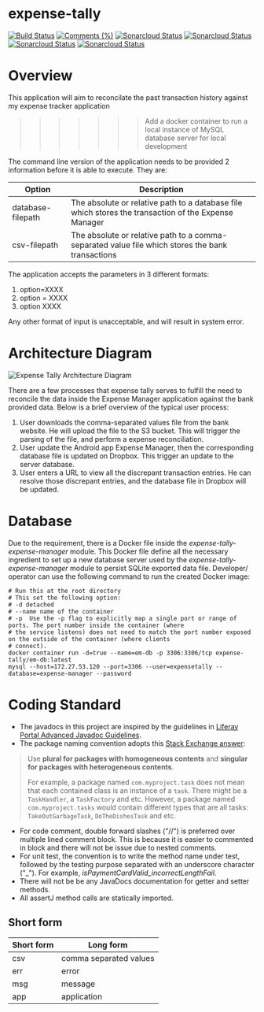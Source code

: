# expense-tally #
[![Build Status](https://travis-ci.com/francis-pang/expense-tally.svg?branch=master)](https://travis-ci.com/francis-pang/expense-tally)
[![Comments (%)](https://sonarcloud.io/api/project_badges/measure?project=boyshawn_expense-tally&metric=security_rating)](https://sonarcloud.io/dashboard?id=boyshawn_expense-tally)
[![Sonarcloud Status](https://sonarcloud.io/api/project_badges/measure?project=boyshawn_expense-tally&metric=reliability_rating)](https://sonarcloud.io/dashboard?id=boyshawn_expense-tally)
[![Sonarcloud Status](https://sonarcloud.io/api/project_badges/measure?project=boyshawn_expense-tally&metric=vulnerabilities)](https://sonarcloud.io/dashboard?id=boyshawn_expense-tally)
[![Sonarcloud Status](https://sonarcloud.io/api/project_badges/measure?project=boyshawn_expense-tally&metric=coverage)](https://sonarcloud.io/dashboard?id=boyshawn_expense-tally)
[![Sonarcloud Status](https://sonarcloud.io/api/project_badges/measure?project=boyshawn_expense-tally&metric=sqale_rating)](https://sonarcloud.io/dashboard?id=boyshawn_expense-tally)

# Overview #
This application will aim to reconcilate the past transaction history against my expense tracker application
>>>>>>> Add a docker container to run a local instance of MySQL database server for local development

The command line version of the application needs to be provided 2 information before it is able to execute. They are:

| Option             | Description |
|--------------------|-------------|
|  database-filepath | The absolute or relative path to a database file which stores the transaction of the Expense Manager |
| csv-filepath       | The absolute or relative path to a comma-separated value file which stores the bank transactions |

The application accepts the parameters in 3 different formats:
1. option=XXXX
2. option = XXXX
3. option XXXX

Any other format of input is unacceptable, and will result in system error. 

# Architecture Diagram #
![Expense Tally Architecture Diagram](docs/architecture-diagram.svg)

There are a few processes that expense tally serves to fulfill the need to reconcile the data inside the Expense Manager
application against the bank provided data. Below is a brief overview of the typical user process:

1. User downloads the comma-separated values file from the bank website. He will upload the file to the S3 bucket. This 
   will trigger the parsing of the file, and perform a expense reconciliation.
2. User update the Android app Expense Manager, then the corresponding database file is updated on Dropbox. This trigger 
   an update to the server database.
3. User enters a URL to view all the discrepant transaction entries. He can resolve those discrepant entries, and the 
   database file in Dropbox will be updated.

# Database #
Due to the requirement, there is a Docker file inside the _expense-tally-expense-manager_ module. This Docker file define all the necessary ingredient to set up a new database server used by the _expense-tally-expense-manager_ module to persist SQLite exported data file. Developer/ operator can use the following command to run the created Docker image:
```Shell
# Run this at the root directory
# This set the following option:
# -d detached
# --name name of the container
# -p  Use the -p flag to explicitly map a single port or range of ports. The port number inside the container (where 
# the service listens) does not need to match the port number exposed on the outside of the container (where clients 
# connect).
docker container run -d=true --name=em-db -p 3306:3306/tcp expense-tally/em-db:latest
mysql --host=172.27.53.120 --port=3306 --user=expensetally --database=expense-manager --password
```

# Coding Standard #
* The javadocs in this project are inspired by the guidelines in 
  [Liferay Portal Advanced Javadoc Guidelines](https://github.com/liferay/liferay-portal/blob/master/readme/ADVANCED_JAVADOC_GUIDELINES.markdown).
* The package naming convention adopts this 
  [Stack Exchange answer](https://softwareengineering.stackexchange.com/a/75929/88556):
> Use **plural for packages with homogeneous contents** and **singular for packages with heterogeneous contents**.
>
> For example, a package named `com.myproject.task` does not mean that each contained class is an instance of a `task`. 
> There might be a `TaskHandler`, a `TaskFactory` and etc. However, a package named `com.myproject.tasks` would contain
> different types that are all tasks: `TakeOutGarbageTask`, `DoTheDishesTask` and etc.
* For code comment, double forward slashes ("//") is preferred over multiple lined comment block. This is because it is 
  easier to commented in block and there will not be issue due to nested comments.
* For unit test, the convention is to write the method name under test, followed by the testing purpose separated with 
  an underscore character ("_"). For example, *isPaymentCardValid_incorrectLengthFail*.
* There will not be be any JavaDocs documentation for getter and setter methods.
* All assertJ method calls are statically imported.

## Short form ##

| Short form | Long form |
|------------|-----------|
| csv        | comma separated values |
| err        | error |
| msg        | message | 
| app        | application |
